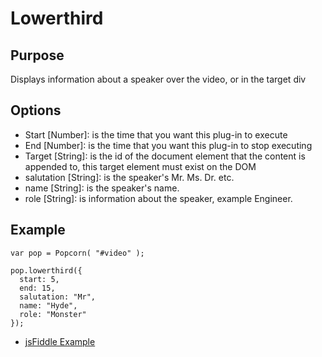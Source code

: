 # Lowerthird #

## Purpose ##

Displays information about a speaker over the video, or in the target div

## Options ##

* Start [Number]: is the time that you want this plug-in to execute
* End [Number]: is the time that you want this plug-in to stop executing
* Target [String]: is the id of the document element that the content is appended to, this target element must exist on the DOM
* salutation [String]: is the speaker's Mr. Ms. Dr. etc.
* name [String]: is the speaker's name.
* role [String]: is information about the speaker, example Engineer.

## Example ##

    var pop = Popcorn( "#video" );

    pop.lowerthird({
      start: 5,
      end: 15,
      salutation: "Mr",
      name: "Hyde",
      role: "Monster"
    });

* [jsFiddle Example](http://jsfiddle.net/popcornjs/d5Du8/)

